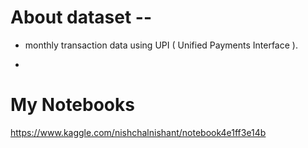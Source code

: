# About dataset --

- monthly transaction data using UPI ( Unified Payments Interface ).

-

# My Notebooks

https://www.kaggle.com/nishchalnishant/notebook4e1ff3e14b
